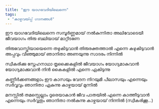```yaml
---
title: "ഈ യാഗവേദിയിലെന്നെ"
tags:
 - "കാഴ്ചവയ്‍പ്പ് ഗാനങ്ങൾ"
---
```


ഈ യാഗവേദിയിലെന്നെ
സമ്പൂർണ്ണമായ് നൽകുന്നിതാ
അലിവോടെയീ ജീവയാഗം
തിരു ബലിയായ് മാറ്റീടണേ

തിരുവോസ്തിയായെന്നെ തഴുകീടുവാൻ
തിരുരക്തത്താൽ എന്നെ കഴുകീടുവാൻ
അപ്പവും വീഞ്ഞുമായ് ഞാനിതാ
അണയുന്നു സാദരം നിന്നിൽ

സ്വീകരിക്കു സ്നേഹനാഥാ
തൃക്കൈകളിൽ ജീവയാഗം
യോഗ്യമാകുവാൻ യോഗ്യമാക്കുവാൻ
നിൻ കൈകളിൽ എന്നെ ഏകിടുന്നു

കണ്ണീർക്കണങ്ങളാം ഈ കാസയും
വേദന നിറയുമീ പീലാസയും
എന്നെയും സർവ്വവും ഞാനിതാ
ഏകുന്നു കാഴ്ചയായ് മുന്നിൽ

മനസ്സിൽ തമസ്സെല്ലാം ദൂരെയാകാൻ
ജീവ പാതയിൽ എന്നെ കാത്തീടുവാൻ
എന്നെയും സർവ്വതും ഞാനിതാ
നൽകുന്നു കാഴ്ചയായ് നിന്നിൽ
(സ്വീകരിക്കൂ...)
